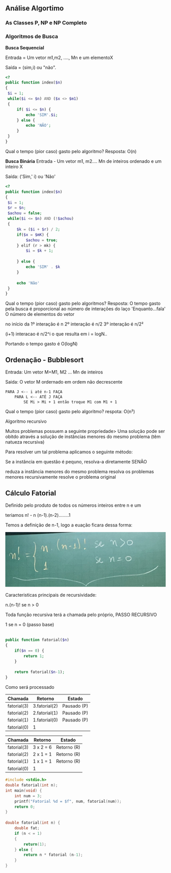 ## Análise Algortimo

### As Classes P, NP e NP Completo

### Algoritmos de Busca

**Busca Sequencial**

Entrada = Um vetor m1,m2, ...., Mn e um elementoX

Saída = (sim,i) ou "não".

```php
<?
public function index($n)
{
 $i = 1;
 while($i <= $n) AND ($x <> $m1) 
 {
     if( $i <= $n) {
         echo 'SIM'.$i;
     } else {
         echo 'NÃO';
     }
 }
}
```

Qual o tempo (pior caso) gasto pelo algoritmo? 
Resposta: O(n)


**Busca Binária**
Entrada - Um vetor m1, m2.... Mn de inteiros ordenado e um inteiro X

Saída: ('Sim,' i) ou 'Não'

```php
<?
public function index($n)
{
 $i = 1;
 $r = $n;
 $achou = false;
 while($i <= $n) AND (!$achou) 
 {
     $k = ($i + $r) / 2;
     if($x = $mK) {
         $achou = true;
     } elif (r > mk) {
         $i = $k + 1;

     } else {
         echo 'SIM' . $k
     }

     echo 'Não'
 }
}
```

Qual o tempo (pior caso) gasto pelo algoritmos? 
Resposta: O tempo gasto pela busca é proporcional ao número de interações do laço 'Enquanto...fala' 
O número de elementos do vetor 

no início da 1º interação é n
2º interação é n/2
3º interação é n/2²

(i+1) interacao é n/2^i o que resulta em i = logN.. 

Portando o tempo gasto é O(logN)

## Ordenação - Bubblesort
Entrada: Um vetor M=M1, M2 ... Mn de inteiros

Saida: O vetor M ordernado em ordem não decrescente

```
PARA J <-- i até n-1 FAÇA
    PARA L <-- ATÉ J FAÇA
        SE Mi > Mi + 1 então troque M1 com M1 + 1
```

Qual o tempo (pior caso) gasto pelo algoritmo? 
respota: O(n²)

Algoritmo recursivo

Muitos problemas possuem a seguinte propriedade>
Uma solução pode ser obitdo através a solução de instâncias menores do mesmo problema (têm natueza recursiva)

Para resolver um tal problema aplicamos o seguinte método: 

Se a instância em questão é pequno, resolva-a diretamente
SENÃO

reduza a instância menores do mesmo problema
resolva os problemas menores recursivamente
resolve o problema original 

## Cálculo Fatorial 
Definido pelo produto de todos os números inteiros entre n e um 

teriamos n! - n (n-1).(n-2)........1

Temos a definição de n-1, logo a euação ficara dessa forma:

<img src='factorial_1.jpeg'>

Caracteristicas principais de recursividade:

n.(n-1)! se n > 0

Toda função recursiva terá a chamada pelo próprio,
PASSO RECURSIVO

1 se n = 0 (passo base)


```php

public function fatorial($n)
{
    if($n == 0) {
        return 1;
    }

    return fatorial($n-1);
}
```

Como será processado

| Chamada     | Retorno       | Estado      |
|-------------|---------------|-------------|
| fatorial(3) | 3.fatorial(2) | Pausado (P) |
| fatorial(2) | 2.fatorial(1) | Pausado (P) |
| fatorial(1) | 1.fatorial(0) | Pausado (P) |
| fatorial(0) | 1             |             |

| Chamada     | Retorno   | Estado      |
|-------------|-----------|-------------|
| fatorial(3) | 3 x 2 = 6 | Retorno (R) |
| fatorial(2) | 2 x 1 = 1 | Retorno (R) |
| fatorial(1) | 1 x 1 = 1 | Retorno (R) |
| fatorial(0) | 1         |             |

```c 
#include <stdio.h>
double fatorial(int n);
int main(void) {
    int num = 3; 
    printf("Fatorial %d = $f", num, fatorial(num));
    return 0;
}

double fatorial(int n) {
    double fat; 
    if (n < = 1)
    {
        return(1);
    } else {
        return n * fatorial (n-1);
    }
}
```